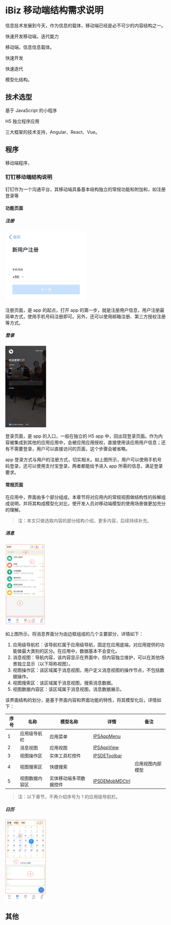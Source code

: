 # iBiz 移动端结构需求说明

信息技术发展到今天，作为信息的载体，移动端已经是必不可少的内容结构之一。

快速开发移动端，迭代能力

移动端，信息信息载体。

快速开发

快速迭代

模型化结构。

## 技术选型

基于 JavaScript 的小程序

H5 独立程序应用

三大框架的技术支持，Angular、React、Vue。



## 程序

移动端程序，



### 钉钉移动端结构说明

钉钉作为一个沟通平台，其移动端具备基本结构独立的常规功能和附加和，如注册登录等

#### 功能页面

##### 注册

<img src="imgs/function-page/register.jpg" alt="注册页面" style="zoom: 25%;" />

注册页面，是 app  的起点，打开 app 的第一步，就是注册用户信息，用户注册最简单方式，使用手机号码注册即可。另外，还可以使用邮箱注册、第三方授权注册等方式。

##### 登录

<img src="imgs/function-page/login.jpg" alt="登录" style="zoom: 25%;" />

登录页面，是 app 的入口，一般在独立的 H5 app 中，回出现登录页面。作为内容被集成到其他的应用应用中，会被应用应用授权，直接使用该应用用户信息；还有不需要登录，用户可以直接访问的页面，这个步骤会被省略。

app 登录方式与用户的注册方式，切实相关。如上图所示，用户可以使用手机号码登录，还可以使用支付宝登录，两者都能给予进入 app 所需的信息，满足登录要求。



#### 常规页面 

在应用中，界面由多个部分组成，本章节将对应用内的常规视图做结构性的拆解组成说明，并将其构成模型化对比，使开发人员对移动端模型的使用场景做更加充分的理解。

> 注：本文只做选取内容的部分结构介绍，更多内容，后续持续补充。

##### 消息

<img src="imgs/general-page/app-info.jpg" alt="消息页面" style="zoom:25%;" />

如上图所示，将消息界面分为由边框组成的几个主要部分，详情如下：

1. 应用级导航栏：该导航栏属于应用级导航，固定在应用底端，对应用提供的功能做最大类别的区分。在应用中，数据基本不会变化。
2. 消息视图：导航内容，该内容显示在界面中，但内容独立维护，可以在其他场景独立显示（以下简称视图）。
3. 视图操作区：该区域属于消息视图，用户定义消息视图的操作节点，不包括数据操作。
4. 视图搜索区：该区域属于消息视图，搜索消息数据。
5. 视图数据内容区：该区域属于消息视图，消息数据展示。

该界面结构的划分，是基于界面内容和界面功能的特性，将其模型化后，详情如下：

| 序号 | 名称           | 模型名称               | 详情                                                         | 备注             |
| ---- | -------------- | ---------------------- | ------------------------------------------------------------ | ---------------- |
| 1    | 应用级导航栏   | 应用菜单               | [ IPSAppMenu](https://modelapi.ibizlab.cn/#/net/ibizsys/model/control/menu/IPSAppMenu) |                  |
| 2    | 消息视图       | 应用视图               | [ IPSAppView](https://modelapi.ibizlab.cn/#/net/ibizsys/model/app/view/IPSAppView) |                  |
| 3    | 视图操作区     | 实体工具栏控件         | [ IPSDEToolbar](https://modelapi.ibizlab.cn/#/net/ibizsys/model/control/toolbar/IPSDEToolbar) |                  |
| 4    | 视图搜索区     | 快捷搜索               |                                                              | 应用视图内部模型 |
| 5    | 视图数据内容区 | 实体移动端多项数据控件 | [ IPSDEMobMDCtrl](https://modelapi.ibizlab.cn/#/net/ibizsys/model/control/list/IPSDEMobMDCtrl) |                  |

> 注：以下章节，不再介绍序号为 1 的应用级导航栏。



##### 日历

<img src="imgs/general-page/app-calendar.jpg" alt="日历" style="zoom:25%;" />









## 其他





